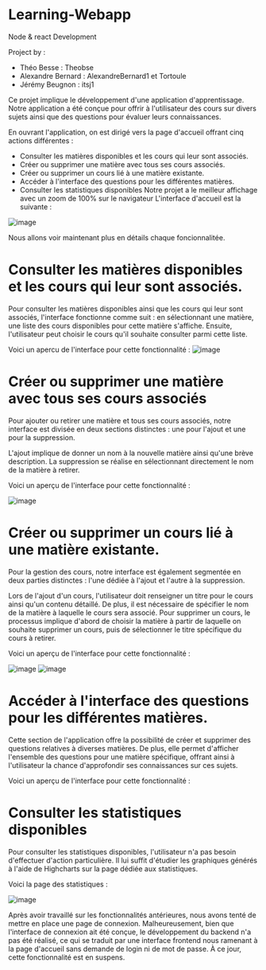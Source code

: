 # Learning-Webapp

Node & react Development 

Project by :
  - Théo Besse : Theobse
  - Alexandre Bernard : AlexandreBernard1 et Tortoule  
  - Jérémy Beugnon : itsj1


Ce projet implique le développement d'une application d'apprentissage. Notre application a été conçue pour offrir à l'utilisateur des cours sur divers sujets ainsi que des questions pour évaluer leurs connaissances.

En ouvrant l'application, on est dirigé vers la page d'accueil offrant cinq actions différentes :
  - Consulter les matières disponibles et les cours qui leur sont associés.
  - Créer ou supprimer une matière avec tous ses cours associés.
  - Créer ou supprimer un cours lié à une matière existante.
  - Accéder à l'interface des questions pour les différentes matières.
  - Consulter les statistiques disponibles
Notre projet a le meilleur affichage avec un zoom de 100% sur le navigateur
L'interface d'accueil est la suivante : 

![image](https://github.com/Theobse/Learning-Webapp/assets/149503355/016be02a-9964-4091-910f-7371de2df3d5)


Nous allons voir maintenant plus en détails chaque foncionnalitée.

# Consulter les matières disponibles et les cours qui leur sont associés.
Pour consulter les matières disponibles ainsi que les cours qui leur sont associés, l'interface fonctionne comme suit : en sélectionnant une matière, une liste des cours disponibles pour cette matière s'affiche. Ensuite, l'utilisateur peut choisir le cours qu'il souhaite consulter parmi cette liste.

Voici un apercu de l'interface pour cette fonctionnalité :
![image](https://github.com/Theobse/Learning-Webapp/assets/149503355/cf16afdf-d12d-40e4-a414-ef767b6b510c)

# Créer ou supprimer une matière avec tous ses cours associés
Pour ajouter ou retirer une matière et tous ses cours associés, notre interface est divisée en deux sections distinctes : une pour l'ajout et une pour la suppression.

L'ajout implique de donner un nom à la nouvelle matière ainsi qu'une brève description.
La suppression se réalise en sélectionnant directement le nom de la matière à retirer.

Voici un aperçu de l'interface pour cette fonctionnalité :

![image](https://github.com/Theobse/Learning-Webapp/assets/149503355/2e0c3be0-106e-410b-870e-d000d324b798)

# Créer ou supprimer un cours lié à une matière existante.

Pour la gestion des cours, notre interface est également segmentée en deux parties distinctes : l'une dédiée à l'ajout et l'autre à la suppression.

Lors de l'ajout d'un cours, l'utilisateur doit renseigner un titre pour le cours ainsi qu'un contenu détaillé. De plus, il est nécessaire de spécifier le nom de la matière à laquelle le cours sera associé.
Pour supprimer un cours, le processus implique d'abord de choisir la matière à partir de laquelle on souhaite supprimer un cours, puis de sélectionner le titre spécifique du cours à retirer.

Voici un aperçu de l'interface pour cette fonctionnalité :

![image](https://github.com/Theobse/Learning-Webapp/assets/149503355/762eb05a-2048-497e-a7fc-43c5ec4b0d22)
![image](https://github.com/Theobse/Learning-Webapp/assets/149503355/914c0d07-a201-42cf-97e7-2bff29b2b46e)

# Accéder à l'interface des questions pour les différentes matières.
Cette section de l'application offre la possibilité de créer et supprimer des questions relatives à diverses matières. De plus, elle permet d'afficher l'ensemble des questions pour une matière spécifique, offrant ainsi à l'utilisateur la chance d'approfondir ses connaissances sur ces sujets.

Voici un aperçu de l'interface pour cette fonctionnalité :


# Consulter les statistiques disponibles
Pour consulter les statistiques disponibles, l'utilisateur n'a pas besoin d'effectuer d'action particulière. Il lui suffit d'étudier les graphiques générés à l'aide de Highcharts sur la page dédiée aux statistiques.

Voici la page des statistiques  :

![image](https://github.com/Theobse/Learning-Webapp/assets/149503355/40097c50-02a4-46da-9b84-6465edf9331f)


Après avoir travaillé sur les fonctionnalités antérieures, nous avons tenté de mettre en place une page de connexion. Malheureusement, bien que l'interface de connexion ait été conçue, le développement du backend n'a pas été réalisé, ce qui se traduit par une interface frontend nous ramenant à la page d'accueil sans demande de login ni de mot de passe. À ce jour, cette fonctionnalité est en suspens.


